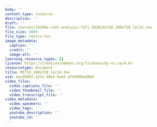 ```yaml
---
body: ''
content_type: resource
description: ''
draft: ''
file: courses/18100a-real-analysis-fall-2020/mit18_100af20_lec24.tex
file_size: 3859
file_type: text/x-tex
image_metadata:
  caption: ''
  credit: ''
  image-alt: ''
learning_resource_types: []
license: https://creativecommons.org/licenses/by-nc-sa/4.0/
resourcetype: Document
title: MIT18_100af20_lec24.tex
uid: eacd5092-3231-48e5-9ae5-a745095ee9b0
video_files:
  video_captions_file: ''
  video_thumbnail_file: ''
  video_transcript_file: ''
video_metadata:
  video_speakers: ''
  video_tags: ''
  youtube_description: ''
  youtube_id: ''
---
```

